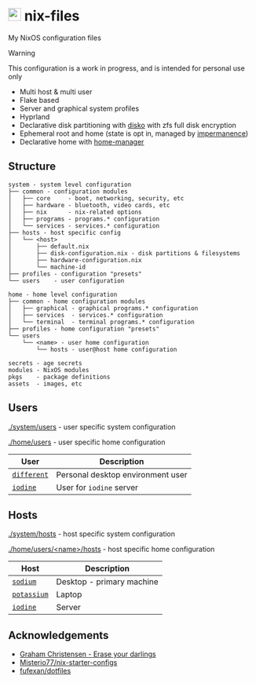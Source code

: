 # <img src="https://raw.githubusercontent.com/Different-Name/nix-files/master/assets/nix-snowflake-colours.svg" height=26> nix-files

My NixOS configuration files

> [!WARNING]
> This configuration is a work in progress, and is intended for personal use only

- Multi host & multi user
- Flake based
- Server and graphical system profiles
- Hyprland
- Declarative disk partitioning with [disko](https://github.com/nix-community/disko) with zfs full disk encryption
- Ephemeral root and home (state is opt in, managed by [impermanence](https://github.com/nix-community/impermanence))
- Declarative home with [home-manager](https://github.com/nix-community/home-manager)

## Structure

```
system - system level configuration
├── common - configuration modules
│   ├── core     - boot, networking, security, etc
│   ├── hardware - bluetooth, video cards, etc
│   ├── nix      - nix-related options
│   ├── programs - programs.* configuration
│   └── services - services.* configuration
├── hosts - host specific config
│   └── <host>
│       ├── default.nix
│       ├── disk-configuration.nix - disk partitions & filesystems
│       ├── hardware-configuration.nix
│       └── machine-id
├── profiles - configuration "presets"
└── users    - user configuration

home - home level configuration 
├── common - home configuration modules
│   ├── graphical - graphical programs.* configuration
│   ├── services  - services.* configuration
│   └── terminal  - terminal programs.* configuration
├── profiles - home configuration "presets"
└── users
    └── <name> - user home configuration
        └── hosts - user@host home configuration

secrets - age secrets
modules - NixOS modules
pkgs    - package definitions
assets  - images, etc
```

## Users

[./system/users](system/users) - user specific system configuration

[./home/users](home/users) - user specific home configuration

| User                                | Description                       |
| ----------------------------------- | --------------------------------- |
| [`different`](home/users/different) | Personal desktop environment user |
| [`iodine`](home/users/iodine)       | User for `iodine` server          |

## Hosts

[./system/hosts](system/hosts) - host specific system configuration

[./home/users/\<name\>/hosts](home/users/different/hosts) - host specific home configuration

| Host                                  | Description               |
| ------------------------------------- | ------------------------- |
| [`sodium`](system/hosts/sodium)       | Desktop - primary machine |
| [`potassium`](system/hosts/potassium) | Laptop                    |
| [`iodine`](system/hosts/iodine)       | Server                    |

## Acknowledgements

- [Graham Christensen - Erase your darlings](https://grahamc.com/blog/erase-your-darlings/)
- [Misterio77/nix-starter-configs](https://github.com/Misterio77/nix-starter-configs)
- [fufexan/dotfiles](https://github.com/fufexan/dotfiles)